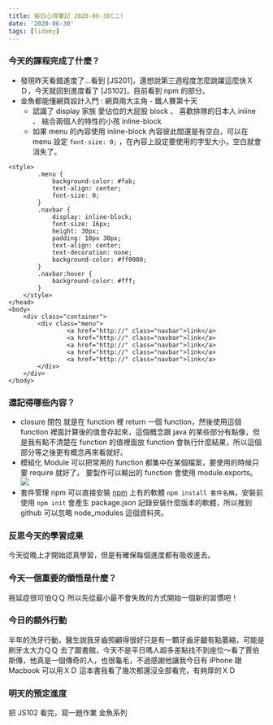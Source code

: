```yaml
---
title: 每日心得筆記 2020-06-30(二)
date: '2020-06-30'
tags: [lidemy]
---
```


### 今天的課程完成了什麼？

- 發現昨天看錯進度了...看到 [JS201]，還想說第三週程度怎麼跳躍這麼快ＸＤ，今天就回到進度看了 [JS102]，目前看到 npm 的部分。
- 金魚都能懂網頁設計入門 : 網頁兩大主角 - 鐵人賽第十天
  - 認識了 display 家族 愛佔位的大屁股 block 、 喜歡排隊的日本人 inline 、 結合兩個人的特性的小孩 inline-block
  - 如果 menu 的內容使用 inline-block 內容彼此間還是有空白，可以在 menu 設定 `font-size: 0;` ，在內容上設定要使用的字型大小，空白就會消失了。

```
<style>
        .menu {
            background-color: #fab;
            text-align: center;
            font-size: 0;
        }
        .navbar {
            display: inline-block;
            font-size: 16px;
            height: 30px;
            padding: 10px 30px;
            text-align: center;
            text-decoration: none;
            background-color: #ff0000;
        }
        .navbar:hover {
            background-color: #fff;
        }
    </style>
</head>
<body>
    <div class="container">
        <div class="menu">
                <a href="http://" class="navbar">link</a>
                <a href="http://" class="navbar">link</a>
                <a href="http://" class="navbar">link</a>
                <a href="http://" class="navbar">link</a>
                <a href="http://" class="navbar">link</a>
        </div>
    </div>
</body>
```

### 還記得哪些內容？

- closure 閉包
  就是在 function 裡 return 一個 function，然後使用這個 function 裡面計算後的值會存起來，這個概念跟 java 的某些部分有點像，但是我有點不清楚在 function 的值裡面放 function 會執行什麼結果，所以這個部分等之後更有概念再來看就好。
- 模組化 Module
  可以把常用的 function 都集中在某個檔案，要使用的時候只要 require 就好了。
  要製作可以輸出的 function 會使用 module.exports。
  ![](https://static.coderbridge.com/img/roroiii/d6b24218922148739cf289ad096e735a.jpg)
- 套件管理 npm
  可以直接安裝 [npm](https://www.npmjs.com/) 上有的軟體 `npm install 套件名稱`，安裝前使用 `npm init` 會產生 package.json 記錄安裝什麼版本的軟體，所以推到 github 可以忽略 node_modules 這個資料夾。

### 反思今天的學習成果

今天從晚上才開始認真學習，但是有確保每個進度都有吸收進去。

### 今天一個重要的領悟是什麼？

拖延症很可怕ＱＱ
所以先從最小最不會失敗的方式開始一個新的習慣吧！

### 今日的額外行動

半年的洗牙行動，醫生說我牙齒照顧得很好只是有一顆牙齒牙齦有點萎縮，可能是刷牙太大力ＱＱ
去了圖書館，今天不是平日嗎人超多差點找不到座位～看了賈伯斯傳，他真是一個傳奇的人，也很龜毛，不過感謝他讓我今日有 iPhone 跟 Macbook 可以用ＸＤ
這本書我看了幾次都還沒全部看完，有夠厚的ＸＤ

### 明天的預定進度

把 JS102 看完，寫一題作業
金魚系列
